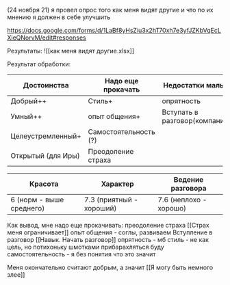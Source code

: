(24 ноября 21) я провел опрос того как меня видят другие и что по их мнению я должен в себе улучшить

https://docs.google.com/forms/d/1LaBf8yHsZiu3x2hT70xh7e3yfJZKbVqEcLXieQNorvM/edit#responses

Результаты:
![[как меня видят другие.xlsx]]

Результат обработки: 
      

Достоинства | Надо еще прокачать | Недостатки малые
-------- | ----|-----
Добрый++ | Стиль+ | опрятность
Умный++ | опыт общения+ | Вступать в разговор(компания)
Целеустремленный+ | Самостоятельность (?) | 
Открытый (для Иры) | Преодоление страха |

Красота | Характер | Ведение разговора
----|----|----
6 (норм - выше среднего)|7.3 (приятный - хороший)|7.6 (неплохо - хорошо)

Как вывод, мне надо еще прокачивать:
преодоление страха [[Страх меня ограничивает]]
опыт общения - соглы, развиваем
Вступление в разговор [[Навык. Начать разговор]]
опрятность - мб
стиль - не как цель, но потихоньку шмотками прибарахляться буду
самостоятельность - я без понятия что это значит


Меня окончательно считают добрым, а значит [[Я могу быть немного злее]]
